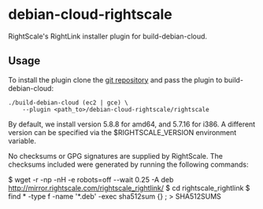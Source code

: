 debian-cloud-rightscale
=======================

RightScale's RightLink installer plugin for build-debian-cloud.

## Usage

To install the plugin clone the [git
repository](https://github.com/sitepoint/debian-cloud-rightscale)
and pass the plugin to build-debian-cloud:

    ./build-debian-cloud (ec2 | gce) \
        --plugin <path_to>/debian-cloud-rightscale/rightscale

By default, we install version 5.8.8 for amd64, and 5.7.16 for i386. A
different version can be specified via the $RIGHTSCALE_VERSION environment
variable.

No checksums or GPG signatures are supplied by RightScale. The
checksums included were generated by running the following commands:

$ wget -r -np -nH -e robots=off --wait 0.25 -A deb \
    http://mirror.rightscale.com/rightscale_rightlink/
$ cd rightscale_rightlink
$ find * -type f -name '*.deb' -exec sha512sum {} \; > SHA512SUMS
